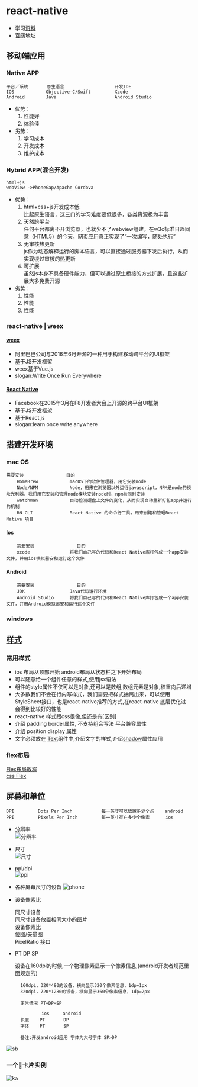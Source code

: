 # react-native
- 学习[资料]
- [官网]地址

## 移动端应用
### Native APP
    平台／系统       原生语言                   开发IDE
    IOS            Objective-C/Swift         Xcode
    Android        Java                      Android Studio
- 优势：
    1. 性能好 
    1. 体验佳
- 劣势：
    1. 学习成本
    1. 开发成本
    1. 维护成本

### Hybrid APP(混合开发)
    html+js      
    webView ->PhoneGap/Apache Cordova

- 优势：
    1. html+css+js开发成本低  
        比起原生语言，这三门的学习难度要低很多，各类资源极为丰富
    1. 天然跨平台  
    任何平台都离不开浏览器，也就少不了webview组建。在w3c标准日趋同意（HTML5）的今天，网页应用真正实现了“一次编写，随处执行”
    1. 无审核热更新  
    js作为动态解释运行的脚本语言，可以直接通过服务器下发后执行，从而实现绕过审核的热更新
    1. 可扩展  
    虽然js本身不具备硬件能力，但可以通过原生桥接的方式扩展，且这些扩展大多免费开源
- 劣势：
    1. 性能
    1. 性能
    1. 性能
### react-native | weex


#### [weex]
- 阿里巴巴公司与2016年6月开源的一种用于构建移动跨平台的UI框架
- 基于JS开发框架
- weex基于Vue.js
- slogan:Write Once Run Everywhere
#### [React Native]
- Facebook在2015年3月在F8开发者大会上开源的跨平台UI框架
- 基于JS开发框架
- 基于React.js 
- slogan:learn once write  anywhere

## 搭建开发环境

### mac OS

    需要安装                目的
        HomeBrew            macOS下的软件管理器，用它安装node
        Node/NPM            Node，用来在浏览器以外运行javascript，NPM是node的模块光利器，我们用它安装和管理node模块安装node时，npm被同时安装
        watchman            自动检测硬盘上文件的变化，从而实现自动重新打包app并运行的机制   
        RN CLI              React Native 的命令行工具，用来创建和管理React Native 项目
#### Ios
        需要安装                目的
        xcode               将我们自己写的代码和React Native库打包成一个app安装文件，并用ios模拟器安和运行这个文件

#### Android
        需要安装                目的
        JDK                 Java代码运行环境
        Android Studio      将我们自己写的代码和React Native库打包成一个app安装文件，并用Android模拟器安和运行这个文件    

### windows


## [样式]

### 常用样式
- ios 布局从顶部开始 android布局从状态栏之下开始布局
- 可以随意给一个组件任意的样式,使用jsx语法
- 组件的style属性不仅可以是对象,还可以是数组,数组元素是对象,权重向后递增
- 大多数我们不会在行内写样式，我们需要把样式抽离出来，可以使用StyleSheet接口，也是react-native推荐的方式,在react-native 底层优化过 会得到比较好的性能
- react-native 样式跟css很像,但还是有[区别]
- 介绍 padding border属性, 不支持组合写法  平台兼容属性
- 介绍 position display 属性
- 文字必须放在 [Text]组件中,介绍文字的样式,介绍[shadow]属性应用

### flex布局
[Flex布局教程]  
[css Flex]


## 屏幕和单位

    DPI         Dots Per Inch           每一英寸可以放置多少个点    android
    PPI         Pixels Per Inch         每一英寸存在多少个像素      ios

- 分辨率  
![分辨率]
- 尺寸  
![尺寸]
- ppi/dpi  
![ppi]
- 各种屏幕尺寸的设备
![phone]
- [设备像素比]

    同尺寸设备  
    同尺寸设备放置相同大小的图片  
    设备像素比  
    位图/矢量图  
    PixelRatio 接口  
- PT DP SP 

    设备在160dpi的时候,一个物理像素显示一个像素信息,(android开发者规范里面规定的) 

        160dpi，320*480的设备，横向显示320个像素信息，1dp=1px
        320dpi，720*1280的设备，横向显示360个像素信息，1dp=2px

        正常情况 PT=DP=SP

                ios     android
        长度    PT       DP
        字体    PT       SP

        备注:开发android应用 字体为大号字体 SP>DP

![sb]

### 一个卡片实例
![ka]

    

[ka]:./docs/image/ka.png
[weex]:https://weex.incubator.apache.org/cn/
[React Native]:https://facebook.github.io/react-native/
[样式]:https://facebook.github.io/react-native/docs/view-style-props.html#style
[Text]:https://facebook.github.io/react-native/docs/text.html
[shadow]:https://facebook.github.io/react-native/docs/shadow-props.html
[Flex布局教程]:http://www.ruanyifeng.com/blog/2015/07/flex-grammar.html
[资料]:https://github.com/jondot/awesome-react-native
[官网]:https://facebook.github.io/react-native/
[css Flex]:./docs/css_flex.md
[分辨率]:./docs/image/fbl.png "分辨率"
[尺寸]:./docs/image/cc.png "尺寸"
[ppi]:./docs/image/ppi.png "ppi/dpi"
[phone]:./docs/image/phone.png "phone"
[设备像素比]:./docs/sbxsb.md
[sb]:./docs/image/sb.png "设备"

